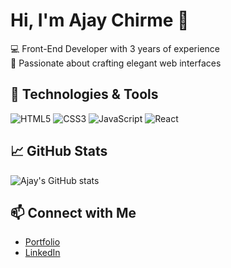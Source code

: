 # Hi, I'm Ajay Chirme 👋

💻 Front-End Developer with 3 years of experience  
🎨 Passionate about crafting elegant web interfaces  

## 🔧 Technologies & Tools
![HTML5](https://img.shields.io/badge/-HTML5-E34F26?logo=html5&logoColor=white)
![CSS3](https://img.shields.io/badge/-CSS3-1572B6?logo=css3&logoColor=white)
![JavaScript](https://img.shields.io/badge/-JavaScript-F7DF1E?logo=javascript&logoColor=black)
![React](https://img.shields.io/badge/-React-61DAFB?logo=react&logoColor=black)

## 📈 GitHub Stats
![Ajay's GitHub stats](https://github-readme-stats.vercel.app/api?username=AjayChirme&show_icons=true&theme=radical)

## 📫 Connect with Me
- [Portfolio](https://your-portfolio-link.com)
- [LinkedIn](https://linkedin.com/in/ajaychirme)
